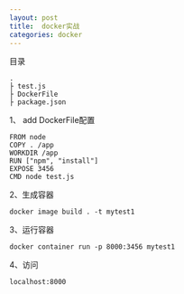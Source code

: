```yaml
---
layout: post
title:  docker实战
categories: docker
---
```



目录

```
.
├ test.js
├ DockerFile
├ package.json
```

1、 add DockerFile配置
```
FROM node
COPY . /app
WORKDIR /app
RUN ["npm", "install"]
EXPOSE 3456
CMD node test.js
```

2、生成容器

```
docker image build . -t mytest1
```


3、运行容器

```
docker container run -p 8000:3456 mytest1
```

4、访问

```
localhost:8000
```
